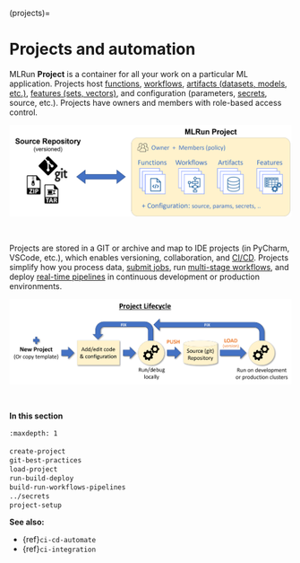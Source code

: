 (projects)=
# Projects and automation

MLRun **Project** is a container for all your work on a particular ML application. Projects host [functions](../runtimes/functions.html), [workflows](../concepts/workflow-overview.html), [artifacts (datasets, models, etc.)](../store/artifacts.html), [features (sets, vectors)](../feature-store/feature-store.html), 
and configuration (parameters, [secrets](../secrets.html), source, etc.). Projects have owners and members with role-based access control.

<p align="center"><img src="../_static/images/project.png" alt="mlrun-project" width="600"/></p><br>

Projects are stored in a GIT or archive and map to IDE projects (in PyCharm, VSCode, etc.), which enables versioning, collaboration, and [CI/CD](../projects/ci-integration.html). 
Projects simplify how you process data, [submit jobs](../concepts/submitting-tasks-jobs-to-functions.html), run [multi-stage workflows](../concepts/workflow-overview.html), and deploy [real-time pipelines](../serving/serving-graph.html) in continuous development or production environments.

<p align="center"><img src="../_static/images/project-lifecycle.png" alt="project-lifecycle" width="700"/></p><br>

**In this section**

```{toctree}
:maxdepth: 1

create-project
git-best-practices
load-project
run-build-deploy
build-run-workflows-pipelines
../secrets
project-setup
```

**See also:**
- {ref}`ci-cd-automate`
- {ref}`ci-integration`
